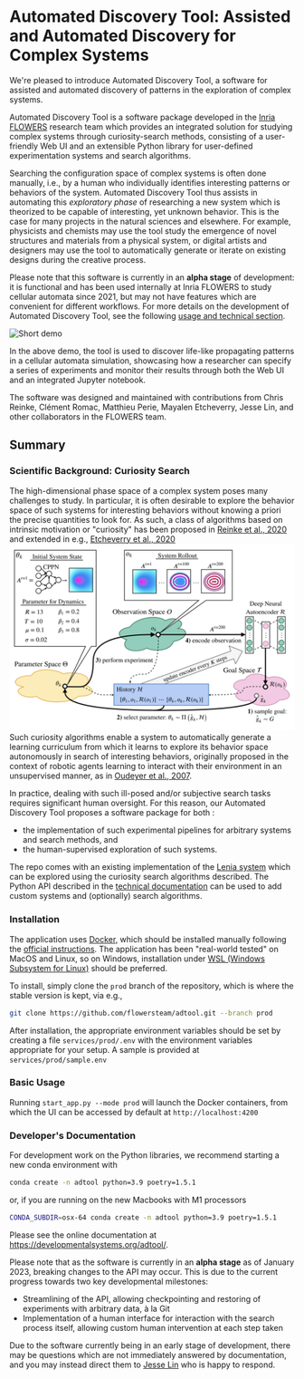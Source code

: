 # Automated Discovery Tool: Assisted and Automated Discovery for Complex Systems

We're pleased to introduce Automated Discovery Tool, a software for assisted and
automated discovery of patterns in the exploration of complex systems.

Automated Discovery Tool is a software package developed in the [Inria
FLOWERS](https://flowers.inria.fr) research team which provides an integrated
solution for studying complex systems through curiosity-search methods,
consisting of a user-friendly Web UI and an extensible Python library for
user-defined experimentation systems and search algorithms.

Searching the configuration space of complex systems is often done manually,
i.e., by a human who individually identifies interesting patterns or behaviors
of the system. Automated Discovery Tool thus assists in automating this
_exploratory phase_ of researching a new system which is theorized to be capable
of interesting, yet unknown behavior. This is the case for many projects in the
natural sciences and elsewhere. For example, physicists and chemists may use the
tool study the emergence of novel structures and materials from a physical
system, or digital artists and designers may use the tool to automatically
generate or iterate on existing designs during the creative process.

Please note that this software is currently in an **alpha stage** of
development: it is functional and has been used internally at Inria FLOWERS to
study cellular automata since 2021, but may not have features which are
convenient for different workflows. For more details on the development of
Automated Discovery Tool, see the following [usage and technical
section](#usage-and-technical-documentation).

![Short demo](demo.gif)

In the above demo, the tool is used to discover life-like propagating patterns
in a cellular automata simulation, showcasing how a researcher can specify a
series of experiments and monitor their results through both the Web UI and an
integrated Jupyter notebook.

The software was designed and maintained with contributions from Chris Reinke,
Clément Romac, Matthieu Perie, Mayalen Etcheverry, Jesse Lin, and other
collaborators in the FLOWERS team.

## Summary

### Scientific Background: Curiosity Search

The high-dimensional phase space of a complex system poses many challenges to
study. In particular, it is often desirable to explore the behavior space of
such systems for interesting behaviors without knowing a priori the precise
quantities to look for. As such, a class of algorithms based on intrinsic
motivation or "curiosity" has been proposed in [Reinke et al.,
2020](https://arxiv.org/abs/1908.06663) and extended in e.g., [Etcheverry et
al., 2020](https://arxiv.org/abs/2007.01195) ![Lenia](lenia.png) Such curiosity
algorithms enable a system to automatically generate a learning curriculum from
which it learns to explore its behavior space autonomously in search of
interesting behaviors, originally proposed in the context of robotic agents
learning to interact with their environment in an unsupervised manner, as in
[Oudeyer et al., 2007](https://ieeexplore.ieee.org/document/4141061).

In practice, dealing with such ill-posed and/or subjective search tasks requires
significant human oversight. For this reason, our Automated Discovery Tool
proposes a software package for both :

- the implementation of such experimental pipelines for arbitrary systems and
  search methods, and
- the human-supervised exploration of such systems.

The repo comes with an existing implementation of the [Lenia
system](https://chakazul.github.io/lenia.html) which can be explored using the
curiosity search algorithms described. The Python API described in the
[technical documentation](https://developmentalsystems.org/adtool/) can be used
to add custom systems and (optionally) search algorithms.

### Installation

The application uses [Docker](https://www.docker.com), which should be installed
manually following the [official
instructions](https://docs.docker.com/engine/install/). The application has been
"real-world tested" on MacOS and Linux, so on Windows, installation under [WSL
(Windows Subsystem for
Linux)](https://learn.microsoft.com/fr-fr/windows/wsl/install) should be
preferred.

To install, simply clone the `prod` branch of the repository, which is where the
stable version is kept, via e.g.,

```bash
git clone https://github.com/flowersteam/adtool.git --branch prod
```

After installation, the appropriate environment variables should be set by
creating a file `services/prod/.env` with the environment variables appropriate
for your setup. A sample is provided at `services/prod/sample.env`

### Basic Usage

Running `start_app.py --mode prod` will launch the Docker containers, from which
the UI can be accessed by default at `http://localhost:4200`

### Developer's Documentation

For development work on the Python libraries, we recommend starting a new conda
environment with

```bash
conda create -n adtool python=3.9 poetry=1.5.1
```

or, if you are running on the new Macbooks with M1 processors

```bash
CONDA_SUBDIR=osx-64 conda create -n adtool python=3.9 poetry=1.5.1
```

Please see the online documentation at https://developmentalsystems.org/adtool/.

Please note that as the software is currently in an **alpha stage** as of
January 2023, breaking changes to the API may occur. This is due to the current
progress towards two key developmental milestones:

- Streamlining of the API, allowing checkpointing and restoring of experiments
  with arbitrary data, à la Git
- Implementation of a human interface for interaction with the search process
  itself, allowing custom human intervention at each step taken

Due to the software currently being in an early stage of development, there may
be questions which are not immediately answered by documentation, and you may
instead direct them to [Jesse Lin](https://github.com/jesseylin) who is happy to
respond.
